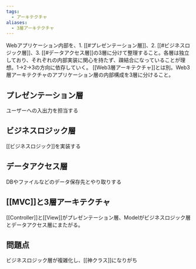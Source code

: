 ```yaml
---
tags:
  - アーキテクチャ
aliases:
  - 3層アーキテクチャ
---
```

Webアプリケーション内部を、1. [[#プレゼンテーション層]]、2. [[#ビジネスロジック層]]、3. [[#データアクセス層]]の3層に分けて整理すること。各層は独立しており、それぞれの内部実装に関心を持たず、疎結合になっていることが理想。1→2→3の方向に依存していく。
[[Web3層アーキテクチャ]]とは別。Web3層アーキテクチャのアプリケーション層の内部構成を3層に分けること。

## プレゼンテーション層
ユーザーへの入出力を担当する
## ビジネスロジック層
[[ビジネスロジック]]を実装する
## データアクセス層
DBやファイルなどのデータ保存先とやり取りする

## [[MVC]]と3層アーキテクチャ
[[Controller]]と[[View]]がプレゼンテーション層、Modelがビジネスロジック層とデータアクセス層にまたがる。

## 問題点
ビジネスロジック層が複雑化し、[[神クラス]]になりがち
